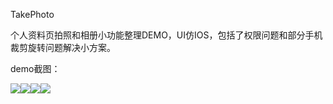 TakePhoto

个人资料页拍照和相册小功能整理DEMO，UI仿IOS，包括了权限问题和部分手机裁剪旋转问题解决小方案。

demo截图：

![](http://i.imgur.com/uPGlrwN.png)![](http://i.imgur.com/DL8zWaJ.png)![](http://i.imgur.com/eBUku3e.png)![](http://i.imgur.com/X7xmSHK.png)